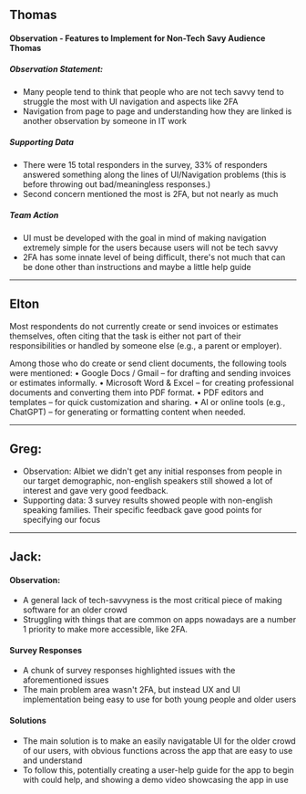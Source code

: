 ## Thomas 

#### Observation - Features to Implement for Non-Tech Savy Audience Thomas 
##### Observation Statement:
- Many people tend to think that people who are not tech savvy tend to struggle the most with UI navigation and aspects like 2FA
- Navigation from page to page and understanding how they are linked is another observation by someone in IT work 
##### Supporting Data 
- There were 15 total responders in the survey, 33% of responders answered something along the lines of UI/Navigation problems (this is before throwing out bad/meaningless responses.)
- Second concern mentioned the most is 2FA, but not nearly as much 
##### Team Action 
- UI must be developed with the goal in mind of making navigation extremely simple for the users because users will not be tech savvy
- 2FA has some innate level of being difficult, there's not much that can be done other than instructions and maybe a little help guide 

---

## Elton 
Most respondents do not currently create or send invoices or estimates themselves, often citing that the task is either not part of their responsibilities or handled by someone else (e.g., a parent or employer).

Among those who do create or send client documents, the following tools were mentioned:
•	Google Docs / Gmail – for drafting and sending invoices or estimates informally.
•	Microsoft Word & Excel – for creating professional documents and converting them into PDF format.
•	PDF editors and templates – for quick customization and sharing.
•	AI or online tools (e.g., ChatGPT) – for generating or formatting content when needed.

---
	
## Greg:
- Observation: Albiet we didn't get any initial responses from people in our target demographic, non-english speakers still showed a lot of interest and gave very good feedback.
- Supporting data: 3 survey results showed people with non-english speaking families. Their specific feedback gave good points for specifying our focus

---

## Jack:
#### Observation: 
- A general lack of tech-savvyness is the most critical piece of making software for an older crowd
- Struggling with things that are common on apps nowadays are a number 1 priority to make more accessible, like 2FA.
#### Survey Responses
- A chunk of survey responses highlighted issues with the aforementioned issues
- The main problem area wasn't 2FA, but instead UX and UI implementation being easy to use for both young people and older users
#### Solutions
- The main solution is to make an easily navigatable UI for the older crowd of our users, with obvious functions across the app that are easy to use and understand
- To follow this, potentially creating a user-help guide for the app to begin with could help, and showing a demo video showcasing the app in use
